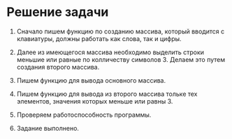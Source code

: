 # Решение задачи

1. Сначало пишем функцию по созданию массива, который вводится с клавиатуры, должны работать как слова, так и цифры. 

2. Далее из имеющегося массива необходимо выделить строки меньшие или равные по колличеству символов 3.
Делаем это путем создания второго массива.

3. Пишем функцию для вывода основного массива.

4. Пишем функцию для вывода из второго массива тольке тех элементов, значения которых меньше или равны 3.

5. Проверяем работоспособность программы.

6. Задание выполнено.
